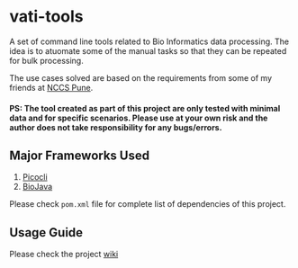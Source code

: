 # vati-tools
A set of command line tools related to Bio Informatics data processing. The idea is to atuomate some of the manual tasks so that they can be repeated for bulk processing.

The use cases solved are based on the requirements from some of my friends at [NCCS Pune](https://nccs.res.in).

#### PS: The tool created as part of this project are only tested with minimal data and for specific scenarios. Please use at your own risk and the author does not take responsibility for any bugs/errors.

## Major Frameworks Used
1. [Picocli](https://picocli.info)
2. [BioJava](https://biojava.org)

Please check `pom.xml` file for complete list of dependencies of this project.

## Usage Guide
Please check the project [wiki](https://github.com/ajay-ghub/vati-tools/wiki)
